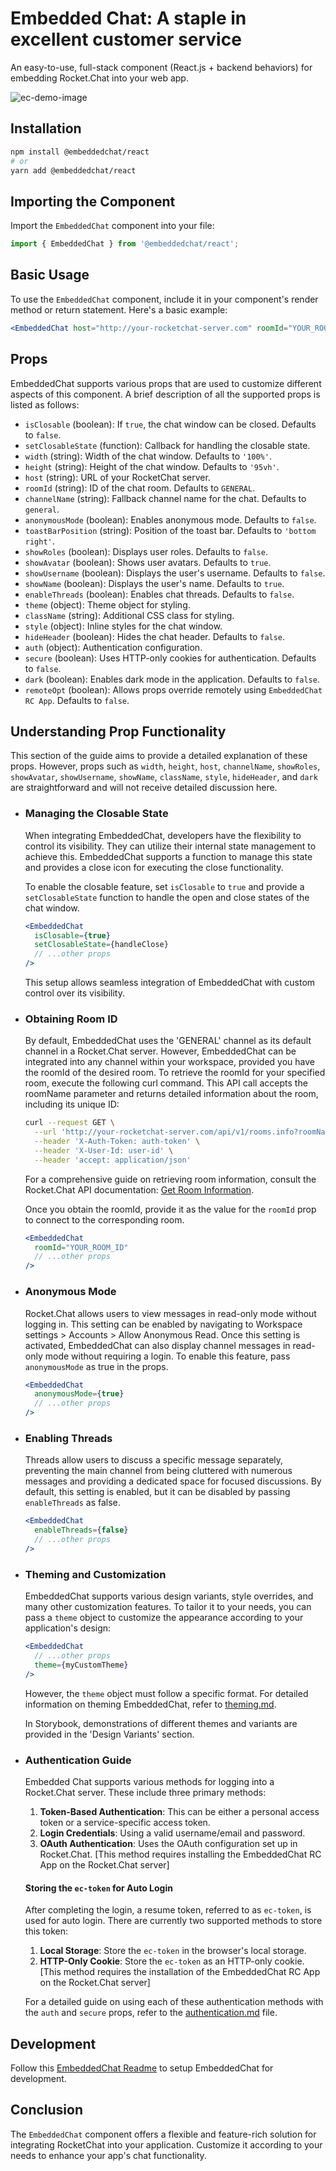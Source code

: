 # Embedded Chat: A staple in excellent customer service

An easy-to-use, full-stack component (React.js + backend behaviors) for embedding Rocket.Chat into your web app.

![ec-demo-image](https://github.com/RocketChat/EmbeddedChat/assets/78961432/b85c7b8a-65e2-4a90-a843-f4072c942ac0)


## Installation

```bash
npm install @embeddedchat/react
# or
yarn add @embeddedchat/react
```

## Importing the Component

Import the `EmbeddedChat` component into your file:

```javascript
import { EmbeddedChat } from '@embeddedchat/react';
```

## Basic Usage

To use the `EmbeddedChat` component, include it in your component's render method or return statement. Here's a basic example:

```jsx
<EmbeddedChat host="http://your-rocketchat-server.com" roomId="YOUR_ROOM_ID" />
```

## Props

EmbeddedChat supports various props that are used to customize different aspects of this component. A brief description of all the supported props is listed as follows:

- `isClosable` (boolean): If `true`, the chat window can be closed. Defaults to `false`.
- `setClosableState` (function): Callback for handling the closable state.
- `width` (string): Width of the chat window. Defaults to `'100%'`.
- `height` (string): Height of the chat window. Defaults to `'95vh'`.
- `host` (string): URL of your RocketChat server.
- `roomId` (string): ID of the chat room. Defaults to `GENERAL`.
- `channelName` (string): Fallback channel name for the chat. Defaults to `general`.
- `anonymousMode` (boolean): Enables anonymous mode. Defaults to `false`.
- `toastBarPosition` (string): Position of the toast bar. Defaults to `'bottom right'`.
- `showRoles` (boolean): Displays user roles. Defaults to `false`.
- `showAvatar` (boolean): Shows user avatars. Defaults to `true`.
- `showUsername` (boolean): Displays the user's username. Defaults to `false`.
- `showName` (boolean): Displays the user's name. Defaults to `true`.
- `enableThreads` (boolean): Enables chat threads. Defaults to `false`.
- `theme` (object): Theme object for styling.
- `className` (string): Additional CSS class for styling.
- `style` (object): Inline styles for the chat window.
- `hideHeader` (boolean): Hides the chat header. Defaults to `false`.
- `auth` (object): Authentication configuration.
- `secure` (boolean): Uses HTTP-only cookies for authentication. Defaults to `false`.
- `dark` (boolean): Enables dark mode in the application. Defaults to `false`.
- `remoteOpt` (boolean): Allows props override remotely using `EmbeddedChat RC App`. Defaults to `false`.

## Understanding Prop Functionality

This section of the guide aims to provide a detailed explanation of these props. However, props such as `width`, `height`, `host`, `channelName`, `showRoles`, `showAvatar`, `showUsername`, `showName`, `className`, `style`, `hideHeader`, and `dark` are straightforward and will not receive detailed discussion here.

- ### Managing the Closable State

  When integrating EmbeddedChat, developers have the flexibility to control its visibility. They can utilize their internal state management to achieve this. EmbeddedChat supports a function to manage this state and provides a close icon for executing the close functionality.

  To enable the closable feature, set `isClosable` to `true` and provide a `setClosableState` function to handle the open and close states of the chat window.

  ```jsx
  <EmbeddedChat
    isClosable={true}
    setClosableState={handleClose}
    // ...other props
  />
  ```

  This setup allows seamless integration of EmbeddedChat with custom control over its visibility.

- ### Obtaining Room ID

  By default, EmbeddedChat uses the 'GENERAL' channel as its default channel in a Rocket.Chat server. However, EmbeddedChat can be integrated into any channel within your workspace, provided you have the roomId of the desired room. To retrieve the roomId for your specified room, execute the following curl command. This API call accepts the roomName parameter and returns detailed information about the room, including its unique ID:

  ```bash
  curl --request GET \
    --url 'http://your-rocketchat-server.com/api/v1/rooms.info?roomName=channelName' \
    --header 'X-Auth-Token: auth-token' \
    --header 'X-User-Id: user-id' \
    --header 'accept: application/json'
  ```

  For a comprehensive guide on retrieving room information, consult the Rocket.Chat API documentation: [Get Room Information](https://developer.rocket.chat/apidocs/get-room-information).

  Once you obtain the roomId, provide it as the value for the `roomId` prop to connect to the corresponding room.

  ```jsx
  <EmbeddedChat
    roomId="YOUR_ROOM_ID"
    // ...other props
  />
  ```

- ### Anonymous Mode

  Rocket.Chat allows users to view messages in read-only mode without logging in. This setting can be enabled by navigating to Workspace settings > Accounts > Allow Anonymous Read. Once this setting is activated, EmbeddedChat can also display channel messages in read-only mode without requiring a login. To enable this feature, pass `anonymousMode` as true in the props.

  ```jsx
  <EmbeddedChat
    anonymousMode={true}
    // ...other props
  />
  ```

- ### Enabling Threads

  Threads allow users to discuss a specific message separately, preventing the main channel from being cluttered with numerous messages and providing a dedicated space for focused discussions. By default, this setting is enabled, but it can be disabled by passing `enableThreads` as false.

  ```jsx
  <EmbeddedChat
    enableThreads={false}
    // ...other props
  />
  ```

- ### Theming and Customization

  EmbeddedChat supports various design variants, style overrides, and many other customization features. To tailor it to your needs, you can pass a `theme` object to customize the appearance according to your application's design:

  ```jsx
  <EmbeddedChat
    // ...other props
    theme={myCustomTheme}
  />
  ```

  However, the `theme` object must follow a specific format. For detailed information on theming EmbeddedChat, refer to [theming.md](../docs/theming.md).

  In Storybook, demonstrations of different themes and variants are provided in the 'Design Variants' section.

- ### Authentication Guide

  Embedded Chat supports various methods for logging into a Rocket.Chat server. These include three primary methods:

  1. **Token-Based Authentication**: This can be either a personal access token or a service-specific access token.
  2. **Login Credentials**: Using a valid username/email and password.
  3. **OAuth Authentication**: Uses the OAuth configuration set up in Rocket.Chat. [This method requires installing the EmbeddedChat RC App on the Rocket.Chat server]

  #### Storing the `ec-token` for Auto Login

  After completing the login, a resume token, referred to as `ec-token`, is used for auto login. There are currently two supported methods to store this token:

  1. **Local Storage**: Store the `ec-token` in the browser's local storage.
  2. **HTTP-Only Cookie**: Store the `ec-token` as an HTTP-only cookie. [This method requires the installation of the EmbeddedChat RC App on the Rocket.Chat server]

  For a detailed guide on using each of these authentication methods with the `auth` and `secure` props, refer to the [authentication.md](../docs/authentication.md) file.

## Development

Follow this [EmbeddedChat Readme](https://github.com/RocketChat/EmbeddedChat) to setup EmbeddedChat for development.

## Conclusion

The `EmbeddedChat` component offers a flexible and feature-rich solution for integrating RocketChat into your application. Customize it according to your needs to enhance your app's chat functionality.

